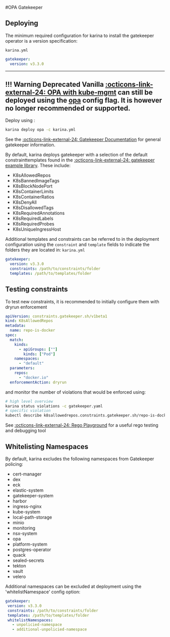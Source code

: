 #OPA Gatekeeper
## Deploying

The minimum required configuration for karina to install the gatekeeper operator is a version specification:

`karina.yml`
```yaml
gatekeeper:
  version: v3.3.0
```

---
!!! Warning Deprecated
Vanilla [:octicons-link-external-24: OPA with kube-mgmt](https://www.openpolicyagent.org/docs/kubernetes-admission-control.html) can still be deployed using the [opa](/reference/config/#opa) config flag. It is however no longer recommended or supported.
---

Deploy using :

```bash
karina deploy opa -c karina.yml

```

See the [:octicons-link-external-24: Gatekeeper Documentation](https://open-policy-agent.github.io/gatekeeper/website/docs/howto/) for general gatekeeper information.

By default, karina deploys gatekeeper with a selection of the default constrainttemplates found in the [:octicons-link-external-24: gatekeeper example library](https://github.com/open-policy-agent/gatekeeper-library).  These include:

- K8sAllowedRepos 
- K8sBannedImageTags
- K8sBlockNodePort
- K8sContainerLimits
- K8sContainerRatios
- K8sDenyAll
- K8sDisallowedTags
- K8sRequiredAnnotations
- K8sRequiredLabels
- K8sRequiredProbes
- K8sUniqueIngressHost

Additional templates and constraints can be referred to in the deployment configuration using the `constraint` and `template` fields to indicate the folders they are located in:
`karina.yml`
```yaml
gatekeeper:
  version: v3.3.0
  constraints: /path/to/constraints/folder
  templates: /path/to/templates/folder
```

## Testing constraints

To test new constraints, it is recommended to initially configure them with dryrun enforcement

```yaml
apiVersion: constraints.gatekeeper.sh/v1beta1
kind: K8sAllowedRepos
metadata:
  name: repo-is-docker
spec:
  match:
    kinds:
      - apiGroups: [""]
        kinds: ["Pod"]
    namespaces:
      - "default"
  parameters:
    repos:
      - "docker.io"
  enforcementAction: dryrun
```

and monitor the number of violations that would be enforced using:

```bash
# high level overview
karina status violations -c gatekeeper.yaml
# specific violation
kubectl describe k8sallowedrepos.constraints.gatekeeper.sh/repo-is-docker
```

See [:octicons-link-external-24:  Rego Playground](https://play.openpolicyagent.org) for a useful rego testing and debugging tool

## Whitelisting Namespaces

By default, karina excludes the following namespaces from Gatekeeper policing:
 - cert-manager
 - dex
 - eck
 - elastic-system
 - gatekeeper-system
 - harbor
 - ingress-nginx
 - kube-system
 - local-path-storage
 - minio
 - monitoring
 - nsx-system
 - opa
 - platform-system
 - postgres-operator
 - quack
 - sealed-secrets
 - tekton
 - vault
 - velero
 
 Additional namespaces can be excluded at deployment using the 'whitelistNamespace' config option:
 
 ```yaml
gatekeeper:
  version: v3.3.0
  constraints: /path/to/constraints/folder
  templates: /path/to/templates/folder
  whitelistNamespaces:
    - unpolicied-namespace 
    - additional-unpolicied-namespace
```

